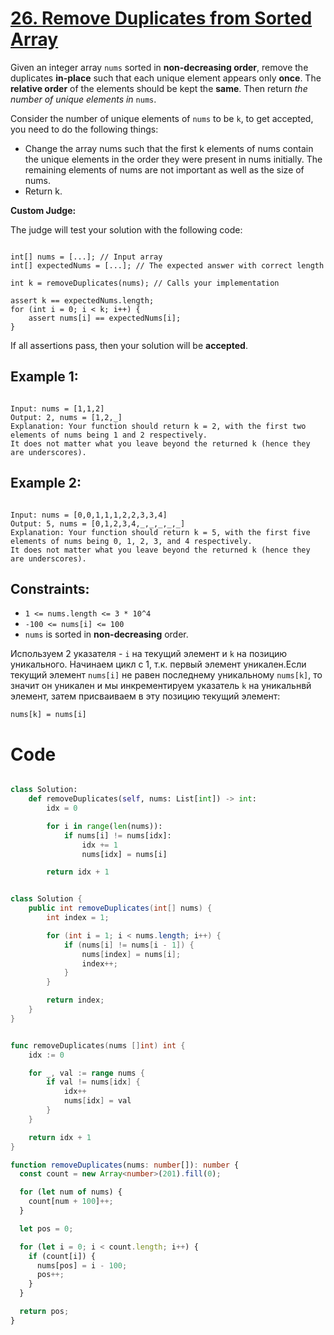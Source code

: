 # [26. Remove Duplicates from Sorted Array](https://leetcode.com/problems/remove-duplicates-from-sorted-array/description/?envType=study-plan-v2&envId=top-interview-150)

Given an integer array `nums` sorted in **non-decreasing order**, remove the duplicates **in-place** such that each unique element appears only **once**. The **relative order** of the elements should be kept the **same**. Then return _the number of unique elements in_ `nums`.

Consider the number of unique elements of `nums` to be `k`, to get accepted, you need to do the following things:

- Change the array nums such that the first k elements of nums contain the unique elements in the order they were present in nums initially. The remaining elements of nums are not important as well as the size of nums.
- Return k.

**Custom Judge:**

The judge will test your solution with the following code:

```

int[] nums = [...]; // Input array
int[] expectedNums = [...]; // The expected answer with correct length

int k = removeDuplicates(nums); // Calls your implementation

assert k == expectedNums.length;
for (int i = 0; i < k; i++) {
    assert nums[i] == expectedNums[i];
}

```

If all assertions pass, then your solution will be **accepted**.

## Example 1:

```

Input: nums = [1,1,2]
Output: 2, nums = [1,2,_]
Explanation: Your function should return k = 2, with the first two elements of nums being 1 and 2 respectively.
It does not matter what you leave beyond the returned k (hence they are underscores).

```

## Example 2:

```

Input: nums = [0,0,1,1,1,2,2,3,3,4]
Output: 5, nums = [0,1,2,3,4,_,_,_,_,_]
Explanation: Your function should return k = 5, with the first five elements of nums being 0, 1, 2, 3, and 4 respectively.
It does not matter what you leave beyond the returned k (hence they are underscores).

```

## Constraints:

- `1 <= nums.length <= 3 * 10^4`
- `-100 <= nums[i] <= 100`
- `nums` is sorted in **non-decreasing** order.

Используем 2 указателя - `i` на текущий элемент и `k` на позицию уникального. Начинаем цикл с 1, т.к. первый элемент уникален.Если текущий элемент `nums[i]` не равен последнему уникальному `nums[k]`, то значит он уникален и мы инкрементируем указатель `k` на уникальнвй элемент, затем присваиваем в эту позицию текущий элемент:

```
nums[k] = nums[i]
```

# Code

```python

class Solution:
    def removeDuplicates(self, nums: List[int]) -> int:
        idx = 0

        for i in range(len(nums)):
            if nums[i] != nums[idx]:
                idx += 1
                nums[idx] = nums[i]

        return idx + 1

```

```java

class Solution {
    public int removeDuplicates(int[] nums) {
        int index = 1;

        for (int i = 1; i < nums.length; i++) {
            if (nums[i] != nums[i - 1]) {
                nums[index] = nums[i];
                index++;
            }
        }

        return index;
    }
}

```

```go

func removeDuplicates(nums []int) int {
    idx := 0

    for _, val := range nums {
        if val != nums[idx] {
            idx++
            nums[idx] = val
        }
    }

    return idx + 1
}

```

```ts
function removeDuplicates(nums: number[]): number {
  const count = new Array<number>(201).fill(0);

  for (let num of nums) {
    count[num + 100]++;
  }

  let pos = 0;

  for (let i = 0; i < count.length; i++) {
    if (count[i]) {
      nums[pos] = i - 100;
      pos++;
    }
  }

  return pos;
}
```
